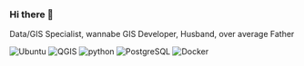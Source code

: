 ### Hi there 👋

<!--
**SimoParmeg/SimoParmeg** is a ✨ _special_ ✨ repository because its `README.md` (this file) appears on your GitHub profile.

Here are some ideas to get you started:

- 🔭 I’m currently working on ...
- 🌱 I’m currently learning ...
- 👯 I’m looking to collaborate on ...
- 🤔 I’m looking for help with ...
- 💬 Ask me about ...
- 📫 How to reach me: ...
- 😄 Pronouns: ...
- ⚡ Fun fact: ...
-->
Data/GIS Specialist, wannabe GIS Developer, Husband, over average Father

![Ubuntu](https://img.shields.io/badge/Linux-lightred?logo=linux&logoColor=black) ![QGIS](https://img.shields.io/badge/-QGIS-grey?logo=qgis) ![python](https://img.shields.io/badge/-Python-black?logo=Python&color=blue&logoColor=ffd700) ![PostgreSQL](https://img.shields.io/badge/-PostgreSQL-336791?&logo=postgresql&logoColor=white) ![Docker](https://img.shields.io/badge/-Docker-lightblue?style=flat-square&logo=docker)

